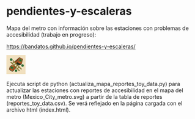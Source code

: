 # pendientes-y-escaleras

Mapa del metro con información sobre las estaciones con problemas de accesibilidad  (trabajo en progreso):

https://bandatos.github.io/pendientes-y-escaleras/

<img src="logo.png" width="10%" />

Ejecuta script de python (actualiza_mapa_reportes_toy_data.py) para actualizar las estaciones con reportes de accesibilidad en el mapa del metro (Mexico_City_metro.svg) a partir de la tabla de reportes (reportes_toy_data.csv). Se verá reflejado en la página cargada con el archivo html (index.html).